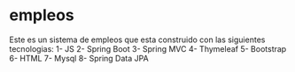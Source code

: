 # empleos
Este es un sistema de empleos que esta construido con las siguientes tecnologias:
  1- JS
  2- Spring Boot
  3- Spring MVC
  4- Thymeleaf
  5- Bootstrap
  6- HTML
  7- Mysql
  8- Spring Data JPA
  
